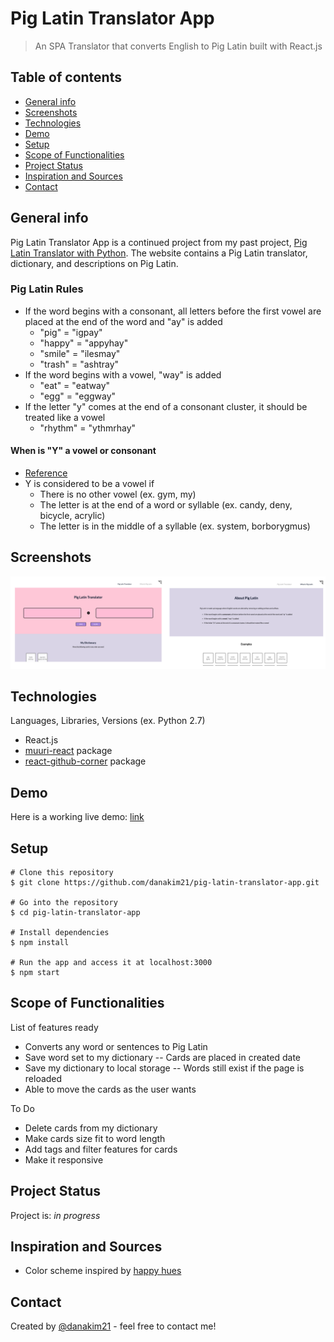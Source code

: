 # Pig Latin Translator App

> An SPA Translator that converts English to Pig Latin built with React.js

## Table of contents

- [General info](#general-info)
- [Screenshots](#screenshots)
- [Technologies](#technologies)
- [Demo](#demo)
- [Setup](#setup)
- [Scope of Functionalities](#scope-of-functionalities)
- [Project Status](#project-status)
- [Inspiration and Sources](#inspiration-and-sources)
- [Contact](#contact)

## General info

Pig Latin Translator App is a continued project from my past project, [Pig Latin Translator with Python](https://github.com/danakim21/pig-latin-translator). The website contains a Pig Latin translator, dictionary, and descriptions on Pig Latin.

### Pig Latin Rules

- If the word begins with a consonant, all letters before the first vowel are placed at the end of the word and "ay" is added
  - "pig" = "igpay"
  - "happy" = "appyhay"
  - "smile" = "ilesmay"
  - "trash" = "ashtray"
- If the word begins with a vowel, "way" is added
  - "eat" = "eatway"
  - "egg" = "eggway"
- If the letter "y" comes at the end of a consonant cluster, it should be treated like a vowel
  - "rhythm" = "ythmrhay"

#### When is "Y" a vowel or consonant

- [Reference](https://www.merriam-webster.com/words-at-play/why-y-is-sometimes-a-vowel-usage#:~:text=Y%20is%20considered%20to%20be,%2C%20deny%2C%20bicycle%2C%20acrylic.)
- Y is considered to be a vowel if
  - There is no other vowel (ex. gym, my)
  - The letter is at the end of a word or syllable (ex. candy, deny, bicycle, acrylic)
  - The letter is in the middle of a syllable (ex. system, borborygmus)

## Screenshots

![Pig Latin Translator Preview](./img/preview.png)

## Technologies

Languages, Libraries, Versions (ex. Python 2.7)

- React.js
- [muuri-react](https://github.com/Paol-imi/muuri-react) package
- [react-github-corner](https://github.com/skratchdot/react-github-corner) package

## Demo

Here is a working live demo: [link](https://danakim21.github.io/pig-latin-translator-app/#/)

## Setup

```
# Clone this repository
$ git clone https://github.com/danakim21/pig-latin-translator-app.git

# Go into the repository
$ cd pig-latin-translator-app

# Install dependencies
$ npm install

# Run the app and access it at localhost:3000
$ npm start
```

## Scope of Functionalities

List of features ready

- Converts any word or sentences to Pig Latin
- Save word set to my dictionary -- Cards are placed in created date
- Save my dictionary to local storage -- Words still exist if the page is reloaded
- Able to move the cards as the user wants

To Do

- Delete cards from my dictionary
- Make cards size fit to word length
- Add tags and filter features for cards
- Make it responsive

## Project Status

Project is: _in progress_

## Inspiration and Sources

- Color scheme inspired by [happy hues](https://www.happyhues.co/palettes/7)

## Contact

Created by [@danakim21](https://danakim21.github.io/) - feel free to contact me!
